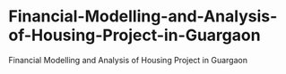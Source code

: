 # Financial-Modelling-and-Analysis-of-Housing-Project-in-Guargaon
Financial Modelling and Analysis of Housing Project in Guargaon
